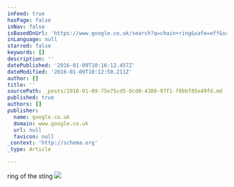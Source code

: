 ```yaml
---
inFeed: true
hasPage: false
inNav: false
isBasedOnUrl: 'https://www.google.co.uk/search?q=chain+ring&safe=off&source=lnms&tbm=isch&sa=X&ved=0ahUKEwiCzdKLvpzKAhUEfhoKHZMhBEUQ_AUICCgC&biw=1930&bih=1021'
inLanguage: null
starred: false
keywords: []
description: ''
datePublished: '2016-01-09T10:16:12.457Z'
dateModified: '2016-01-09T10:12:50.211Z'
author: []
title: ''
sourcePath: _posts/2016-01-09-75e75cd5-0cd8-4380-97f1-f0bbf85e49fd.md
published: true
authors: []
publisher:
  name: google.co.uk
  domain: www.google.co.uk
  url: null
  favicon: null
_context: 'http://schema.org'
_type: Article

---
```

ring of the sting
![](http://the-grid-user-content.s3-us-west-2.amazonaws.com/574677f2-b5c3-4645-a87c-fff6b0603143.jpg)
